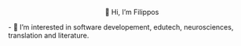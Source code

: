 <p style="text-align:center;">👋 Hi, I’m Filippos</p>
- 👀 I’m interested in software developement, edutech, neurosciences, translation and literature.

<!---
filkat34/filkat34 is a ✨ special ✨ repository because its `README.md` (this file) appears on your GitHub profile.
You can click the Preview link to take a look at your changes.
--->
